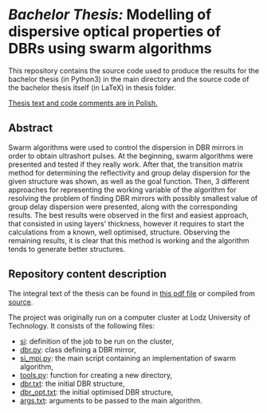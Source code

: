 # <i>Bachelor Thesis:</i> Modelling of dispersive optical properties of DBRs using swarm algorithms

This repository contains the source code used to produce the results for the bachelor thesis (in Python3) in the main directory and the source code of the bachelor thesis itself (in LaTeX) in thesis folder. 

<u>Thesis text and code comments are in Polish.</u>

## Abstract

Swarm algorithms were used to control the dispersion in DBR mirrors in order to obtain ultrashort pulses. At the beginning, swarm algorithms were presented and tested if they really work. After that, the transition matrix method for determining the reflectivity and group delay dispersion for the given structure was shown, as well as the goal function. Then, 3 different approaches for representing the working variable of the algorithm for resolving the problem of finding DBR mirrors with possibly smallest value of group delay dispersion were presented, along with the corresponding results. The best results were observed in the first and easiest approach, that consisted in using layers' thickness, however it requires to start the calculations from a known, well optimised, structure. Observing the remaining results, it is clear that this method is working and the algorithm tends to generate better structures.

## Repository content description

The integral text of the thesis can be found in <a href="thesis/thesis.pdf">this pdf file</a> or compiled from <a href="thesis">source</a>. 

The project was originally run on a computer cluster at Lodz University of Technology. It consists of the following files:

- <a href="si">si</a>: definition of the job to be run on the cluster,
- <a href="dbr.py">dbr.py</a>: class defining a DBR mirror,
- <a href="si_mpi.py">si_mpi.py</a>: the main script containing an implementation of swarm algorithm,
- <a href="tools.py">tools.py</a>: function for creating a new directory,
- <a href="dbr.txt">dbr.txt</a>: the initial DBR structure,
- <a href="dbr_opt.txt">dbr_opt.txt</a>: the initial optimised DBR structure,
- <a href="args.txt">args.txt</a>: arguments to be passed to the main algorithm.